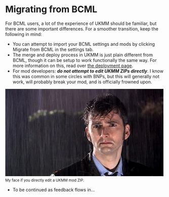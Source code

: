 # Migrating from BCML

For BCML users, a lot of the experience of UKMM should be familiar, but there
are some important differences. For a smoother transition, keep the following in
mind:

- You can attempt to import your BCML settings and mods by clicking Migrate from
  BCML in the settings tab.
- The merge and deploy process in UKMM is just plain different from BCML, though
  it can be setup to work functionally the same way. For more information on
  this, read over [the deployment page](setup/deploy.md).
- For mod developers: ***do not attempt to edit UKMM ZIPs directly***. I know
  this was common in some circles with BNPs, but this will generally not work,
  will probably break your mod, and is officially frowned upon.

![My face if you directly edit a UKMM mod ZIP.](images/sad-face.gif)  
<small>My face if you directly edit a UKMM mod ZIP.</small>

- To be continued as feedback flows in…
